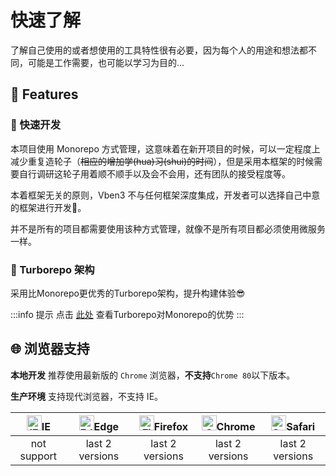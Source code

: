 # 快速了解

了解自己使用的或者想使用的工具特性很有必要，因为每个人的用途和想法都不同，可能是工作需要，也可能以学习为目的...

## 🍒 Features

### :rocket: 快速开发

本项目使用 Monorepo 方式管理，这意味着在新开项目的时候，可以一定程度上减少重复造轮子（~~相应的增加学(hua)习(shui)的时间~~），但是采用本框架的时候需要自行调研这轮子用着顺不顺手以及会不会用，还有团队的接受程度等。

本着框架无关的原则，Vben3 不与任何框架深度集成，开发者可以选择自己中意的框架进行开发:smiling_face_with_three_hearts:。

并不是所有的项目都需要使用该种方式管理，就像不是所有项目都必须使用微服务一样。

### :herb: Turborepo 架构

采用比Monorepo更优秀的Turborepo架构，提升构建体验:sunglasses:

:::info 提示
点击 [此处](https://turbo.build/repo/docs/core-concepts/monorepos) 查看Turborepo对Monorepo的优势
:::

## 🌐 浏览器支持

**本地开发** 推荐使用最新版的 `Chrome` 浏览器，**不支持**`Chrome 80`以下版本。

**生产环境** 支持现代浏览器，不支持 IE。

| [<img src="https://raw.githubusercontent.com/alrra/browser-logos/master/src/archive/internet-explorer_9-11/internet-explorer_9-11_48x48.png" alt="IE" width="24px" height="24px"  />](http://godban.github.io/browsers-support-badges/)IE | [<img src="https://raw.githubusercontent.com/alrra/browser-logos/master/src/edge/edge_48x48.png" alt=" Edge" width="24px" height="24px" />](http://godban.github.io/browsers-support-badges/)Edge | [<img src="https://raw.githubusercontent.com/alrra/browser-logos/master/src/firefox/firefox_48x48.png" alt="Firefox" width="24px" height="24px" />](http://godban.github.io/browsers-support-badges/)Firefox | [<img src="https://raw.githubusercontent.com/alrra/browser-logos/master/src/chrome/chrome_48x48.png" alt="Chrome" width="24px" height="24px" />](http://godban.github.io/browsers-support-badges/)Chrome | [<img src="https://raw.githubusercontent.com/alrra/browser-logos/master/src/safari/safari_48x48.png" alt="Safari" width="24px" height="24px" />](http://godban.github.io/browsers-support-badges/)Safari |
| :---------------------------------------------------------------------------------------------------------------------------------------------------------------------------------------------------------------------------------------: | :-----------------------------------------------------------------------------------------------------------------------------------------------------------------------------------------------: | :----------------------------------------------------------------------------------------------------------------------------------------------------------------------------------------------------------: | :------------------------------------------------------------------------------------------------------------------------------------------------------------------------------------------------------: | :------------------------------------------------------------------------------------------------------------------------------------------------------------------------------------------------------: |
|                                                                                                                not support                                                                                                                |                                                                                          last 2 versions                                                                                          |                                                                                               last 2 versions                                                                                                |                                                                                             last 2 versions                                                                                              |                                                                                             last 2 versions                                                                                              |
